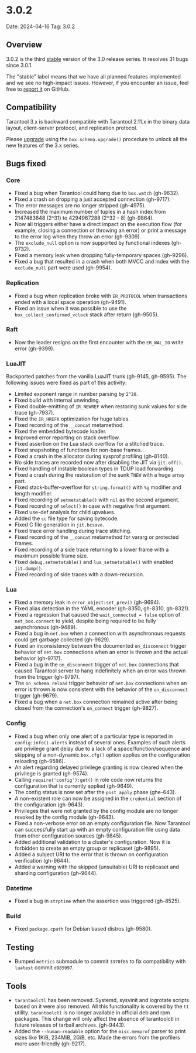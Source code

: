 # 3.0.2

Date: 2024-04-16
Tag: 3.0.2

## Overview

3.0.2 is the third [stable][release_policy] version of the 3.0 release
series. It resolves 31 bugs since 3.0.1.

The "stable" label means that we have all planned features implemented and we
see no high-impact issues. However, if you encounter an issue, feel free to
[report it][issues] on GitHub.

[release_policy]: https://www.tarantool.io/en/doc/latest/release/policy/
[issues]: https://github.com/tarantool/tarantool/issues

## Compatibility

Tarantool 3.x is backward compatible with Tarantool 2.11.x in the binary data
layout, client-server protocol, and replication protocol.

Please [upgrade][upgrade] using the `box.schema.upgrade()` procedure to unlock
all the new features of the 3.x series.

[upgrade]: https://www.tarantool.io/en/doc/latest/book/admin/upgrades/

## Bugs fixed

### Core

* Fixed a bug when Tarantool could hang due to `box.watch` (gh-9632).
* Fixed a crash on dropping a just accepted connection (gh-9717).
* The error messages are no longer stripped (gh-4975).
* Increased the maximum number of tuples in a hash index from 2147483648 (2^31)
  to 4294967288 (2^32 - 8) (gh-9864).
* Now all triggers either have a direct impact on the execution flow (for
  example, closing a connection or throwing an error) or print a message to
  the error log when they throw an error (gh-9309).
* The `exclude_null` option is now supported by functional indexes (gh-9732).
* Fixed a memory leak when dropping fully-temporary spaces (gh-9296).
* Fixed a bug that resulted in a crash when both MVCC and index with the
  `exclude_null` part were used (gh-9954).

### Replication

* Fixed a bug when replication broke with `ER_PROTOCOL` when transactions ended
  with a local space operation (gh-9491).
* Fixed an issue when it was possible to use the
  `box_collect_confirmed_vclock` stack after return (gh-9505).

### Raft

* Now the leader resigns on the first encounter with the `ER_WAL_IO`
  write error (gh-9399).

### LuaJIT

Backported patches from the vanilla LuaJIT trunk (gh-9145, gh-9595). The
following issues were fixed as part of this activity:

* Limited exponent range in number parsing by `2^20`.
* Fixed build with internal unwinding.
* Fixed double-emitting of `IR_NEWREF` when restoring sunk values for side
  trace (gh-7937).
* Fixed the `IR_HREFK` optimization for huge tables.
* Fixed recording of the `__concat` metamethod.
* Fixed the embedded bytecode loader.
* Improved error reporting on stack overflow.
* Fixed assertion on the Lua stack overflow for a stitched trace.
* Fixed snapshoting of functions for non-base frames.
* Fixed a crash in the allocator during sysprof profiling (gh-8140).
* No side traces are recorded now after disabling the JIT via `jit.off()`.
* Fixed handling of instable boolean types in TDUP load forwarding.
* Fixed a crash during the restoration of the sunk `TNEW` with a huge array
  part.
* Fixed stack-buffer-overflow for `string.format()` with `%g` modifier and
  length modifier.
* Fixed recording of `setmetatable()` with `nil` as the second argument.
* Fixed recording of `select()` in case with negative first argument.
* Fixed use-def analysis for child upvalues.
* Added the `cc` file type for saving bytecode.
* Fixed C file generation in `jit.bcsave`.
* Fixed trace error handling during trace stitching.
* Fixed recording of the `__concat` metamethod for vararg or protected frames.
* Fixed recording of a side trace returning to a lower frame with a maximum
  possible frame size.
* Fixed `debug.setmetatable()` and `lua_setmetatable()` with enabled
  `jit.dump()`.
* Fixed recording of side traces with a down-recursion.

### Lua

* Fixed a memory leak in `error_object:set_prev()` (gh-9694).
* Fixed alias detection in the YAML encoder (gh-8350, gh-8310, gh-8321).
* Fixed a regression that caused the `wait_connected = false` option of
  `net_box.connect` to yield, despite being required to be fully asynchronous
  (gh-9489).
* Fixed a bug in `net.box` when a connection with asynchronous requests could
  get garbage collected (gh-9629).
* Fixed an inconsistency between the documented `on_disconnect` trigger behavior
  of `net.box` connections when an error is thrown and the actual behavior
  (gh-9717).
* Fixed a bug in the `on_disconnect` trigger of `net.box` connections that
  caused Tarantool server to hang indefinitely when an error was thrown from the
  trigger (gh-9797).
* The `on_schema_reload` trigger behavior of `net.box` connections when an
  error is thrown is now consistent with the behavior of the `on_disconnect`
  trigger (gh-9679).
* Fixed a bug when a `net.box` connection remained active after being closed
  from the connection's `on_connect` trigger (gh-9827).

### Config

* Fixed a bug when only one alert of a particular type is reported in
  `config:info().alerts` instead of several ones. Examples of such alerts are
  privilege grant delay due to a lack of a space/function/sequence and skipping
  of a non-dynamic `box.cfg()` option applies on the configuration reloading
  (gh-9586).
* An alert regarding delayed privilege granting is now cleared when the
  privilege is granted (gh-9574).
* Calling `require('config'):get()` in role code now returns the configuration
  that is currently applied (gh-9649).
* The config status is now set after the `post_apply` phase (ghe-643).
* A non-existent role can now be assigned in the `credential` section of
  the configuration (gh-9643).
* Privileges that were not granted by the config module are no longer
  revoked by the config module (gh-9643).
* Fixed a non-verbose error on an empty configuration file.
  Now Tarantool can successfully start up with an empty configuration
  file using data from other configuration sources (gh-9845).
* Added additional validation to a cluster's configuration.
  Now it is forbidden to create an empty group or
  replicaset (gh-9895).
* Added a subject URI to the error that is thrown on configuration
  verification (gh-9644).
* Added a warning with the skipped (unsuitable) URI to replicaset
  and sharding configuration (gh-9644).

### Datetime

* Fixed a bug in `strptime` when the assertion was triggered (gh-8525).

### Build

* Fixed `package.cpath` for Debian based distros (gh-9580).

## Testing

* Bumped `metrics` submodule to commit `3370f85` to fix compatibility with
  `luatest` commit `d985997`.

## Tools

* `tarantoolctl` has been removed. Systemd, sysvinit and logrotate scripts
  based on it were also removed. All this functionality is covered by the `tt`
  utility.  `tarantoolctl` is no longer available in official deb and rpm
  packages. This change will only affect the absence of tarantoolctl in future
  releases of tarball archives.  (gh-9443).
* Added the `--human-readable` option for the `misc.memprof` parser to print
  sizes like 1KiB, 234MiB, 2GiB, etc.
  Made the errors from the profilers more user-friendly (gh-9217).
